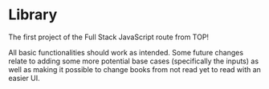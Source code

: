 # Library
The first project of the Full Stack JavaScript route from TOP!

All basic functionalities should work as intended. Some future changes relate to adding some more potential base cases (specifically the inputs) as well as making it possible to change books from not read yet to read with an easier UI.
